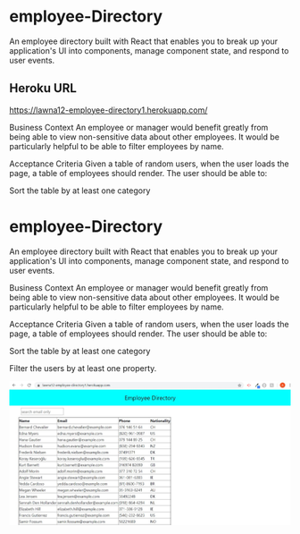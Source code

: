 # employee-Directory
An employee directory built with React that enables you to break up your application's UI into components, manage component state, and respond to user events.

## Heroku URL
https://lawna12-employee-directory1.herokuapp.com/



Business Context
An employee or manager would benefit greatly from being able to view non-sensitive data about other employees. It would be particularly helpful to be able to filter employees by name.

Acceptance Criteria
Given a table of random users, when the user loads the page, a table of employees should render.
The user should be able to:


Sort the table by at least one category


# employee-Directory
An employee directory built with React that enables you to break up your application's UI into components, manage component state, and respond to user events.


Business Context
An employee or manager would benefit greatly from being able to view non-sensitive data about other employees. It would be particularly helpful to be able to filter employees by name.

Acceptance Criteria
Given a table of random users, when the user loads the page, a table of employees should render.
The user should be able to:


Sort the table by at least one category


Filter the users by at least one property.

![liveShot](src/images/employee-directory.jpg)
